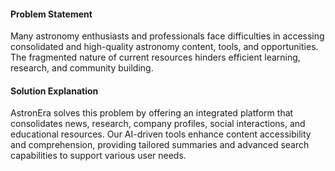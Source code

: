 #### Problem Statement

Many astronomy enthusiasts and professionals face difficulties in accessing consolidated and
high-quality astronomy content, tools, and opportunities. The fragmented nature of current resources
hinders efficient learning, research, and community building.

#### Solution Explanation

AstronEra solves this problem by offering an integrated platform that consolidates news, research,
company profiles, social interactions, and educational resources. Our AI-driven tools enhance
content accessibility and comprehension, providing tailored summaries and advanced search
capabilities to support various user needs.
